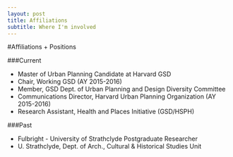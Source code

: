 ```yaml
---
layout: post
title: Affiliations
subtitle: Where I'm involved
---
```


#Affiliations + Positions

###Current
*  Master of Urban Planning Candidate at Harvard GSD
*  Chair, Working GSD (AY 2015-2016)
*  Member, GSD Dept. of Urban Planning and Design Diversity Committee
*  Communications Director, Harvard Urban Planning Organization (AY 2015-2016)
*  Research Assistant, Health and Places Initiative (GSD/HSPH)

###Past
*  Fulbright - University of Strathclyde Postgraduate Researcher
*  U. Strathclyde, Dept. of Arch., Cultural & Historical Studies Unit